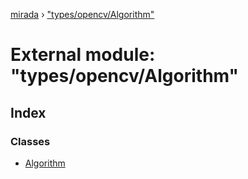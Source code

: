 [mirada](../README.md) › ["types/opencv/Algorithm"](_types_opencv_algorithm_.md)

# External module: "types/opencv/Algorithm"


## Index

### Classes

* [Algorithm](../classes/_types_opencv_algorithm_.algorithm.md)